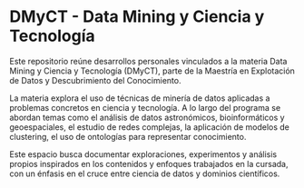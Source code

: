 # DMyCT - Data Mining y Ciencia y Tecnología

Este repositorio reúne desarrollos personales vinculados a la materia Data Mining y Ciencia y Tecnología (DMyCT), parte de la Maestría en Explotación de Datos y Descubrimiento del Conocimiento.

La materia explora el uso de técnicas de minería de datos aplicadas a problemas concretos en ciencia y tecnología. A lo largo del programa se abordan temas como el análisis de datos astronómicos, bioinformáticos y geoespaciales, el estudio de redes complejas, la aplicación de modelos de clustering, el uso de ontologías para representar conocimiento.

Este espacio busca documentar exploraciones, experimentos y análisis propios inspirados en los contenidos y enfoques trabajados en la cursada, con un énfasis en el cruce entre ciencia de datos y dominios científicos.


